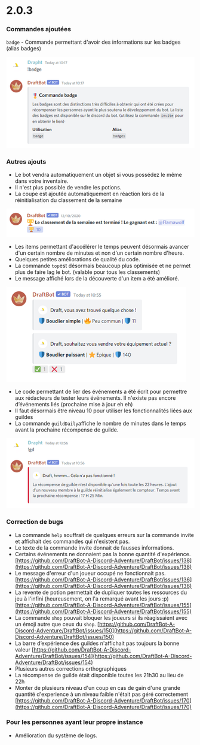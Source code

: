 # 2.0.3

###  Commandes ajoutées 

`badge` - Commande permettant d'avoir des informations sur les badges \(alias badges\)

![Exemple de la commande badge](../.gitbook/assets/image.png)

###  Autres ajouts 

* Le bot vendra automatiquement un objet si vous possédez le même dans votre inventaire.
* Il n'est plus possible de vendre les potions.
* La coupe est ajoutée automatiquement en réaction lors de la réinitialisation du classement de la semaine

![DraftBot ajoute la r&#xE9;action automatiquement](../.gitbook/assets/image%20%281%29.png)

* Les items permettant d'accélérer le temps peuvent désormais avancer d'un certain nombre de minutes et non d'un certain nombre d'heure.
* Quelques petites améliorations de qualité du code.
* La commande `top`est désormais beaucoup plus optimisée et ne permet plus de faire lag le bot. \(valable pour tous les classements\)
* Le message affiché lors de la découverte d'un item a été amélioré.

![Le nouveau message de r&#xE9;ception d&apos;un objet](../.gitbook/assets/image%20%282%29.png)

* Le code permettant de lier des événements a été écrit pour permettre aux rédacteurs de tester leurs événements. Il n'existe pas encore d’événements liés \(prochaine mise à jour eh eh\)
* Il faut désormais être niveau 10 pour utiliser les fonctionnalités liées aux guildes
* La commande `guildDaily`affiche le nombre de minutes dans le temps avant la prochaine récompense de guilde.

![](../.gitbook/assets/image%20%283%29.png)

###  Correction de bugs 

* La commande `help` souffrait de quelques erreurs sur la commande invite et affichait des commandes qui n'existent pas.
* Le texte de la commande invite donnait de fausses informations.
* Certains événements ne donnaient pas la bonne quantité d'expérience. [https://github.com/DraftBot-A-Discord-Adventure/DraftBot/issues/138](https://github.com/DraftBot-A-Discord-Adventure/DraftBot/issues/138)
* Le message d'erreur d'un joueur occupé ne fonctionnait pas. [https://github.com/DraftBot-A-Discord-Adventure/DraftBot/issues/136](https://github.com/DraftBot-A-Discord-Adventure/DraftBot/issues/136)
* La revente de potion permettait de dupliquer toutes les ressources du jeu à l'infini \(heureusement, on l'a remarqué avant les jours :p\) [https://github.com/DraftBot-A-Discord-Adventure/DraftBot/issues/155](https://github.com/DraftBot-A-Discord-Adventure/DraftBot/issues/155)
* La commande `shop` pouvait bloquer les joueurs si ils réagissaient avec un émoji autre que ceux du `shop`. [https://github.com/DraftBot-A-Discord-Adventure/DraftBot/issues/150](https://github.com/DraftBot-A-Discord-Adventure/DraftBot/issues/150)
* La barre d’expérience des guildes n'affichait pas toujours la bonne valeur [https://github.com/DraftBot-A-Discord-Adventure/DraftBot/issues/154](https://github.com/DraftBot-A-Discord-Adventure/DraftBot/issues/154)
* Plusieurs autres corrections orthographiques
* La récompense de guilde était disponible toutes les 21h30 au lieu de 22h
* Monter de plusieurs niveau d'un coup en cas de gain d'une grande quantité d'experience à un niveau faible n'était pas géré correctement [https://github.com/DraftBot-A-Discord-Adventure/DraftBot/issues/170](https://github.com/DraftBot-A-Discord-Adventure/DraftBot/issues/170)

### Pour les personnes ayant leur propre instance

* Amélioration du système de logs.

